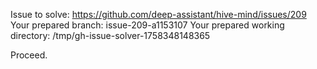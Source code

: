 Issue to solve: https://github.com/deep-assistant/hive-mind/issues/209
Your prepared branch: issue-209-a1153107
Your prepared working directory: /tmp/gh-issue-solver-1758348148365

Proceed.